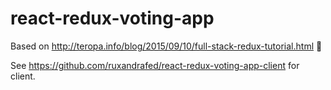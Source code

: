 # react-redux-voting-app

Based on http://teropa.info/blog/2015/09/10/full-stack-redux-tutorial.html 👯

See https://github.com/ruxandrafed/react-redux-voting-app-client for client.
